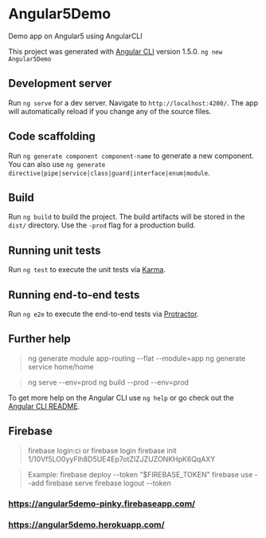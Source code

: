 # Angular5Demo
Demo app on Angular5 using AngularCLI

This project was generated with [Angular CLI](https://github.com/angular/angular-cli) version 1.5.0.
`ng new Angular5Demo`

## Development server

Run `ng serve` for a dev server. Navigate to `http://localhost:4200/`. The app will automatically reload if you change any of the source files.

## Code scaffolding

Run `ng generate component component-name` to generate a new component. You can also use `ng generate directive|pipe|service|class|guard|interface|enum|module`.

## Build

Run `ng build` to build the project. The build artifacts will be stored in the `dist/` directory. Use the `-prod` flag for a production build.

## Running unit tests

Run `ng test` to execute the unit tests via [Karma](https://karma-runner.github.io).

## Running end-to-end tests

Run `ng e2e` to execute the end-to-end tests via [Protractor](http://www.protractortest.org/).

## Further help

>ng generate module app-routing --flat --module=app
>ng generate service home/home

>ng serve --env=prod
>ng build --prod --env=prod

To get more help on the Angular CLI use `ng help` or go check out the [Angular CLI README](https://github.com/angular/angular-cli/blob/master/README.md).

## Firebase
>firebase login:ci or firebase login
>firebase init
1/10Vf5LO0yyFlh8D5UE4Ep7otZIZJZUZONKHpK6QqAXY

>Example: firebase deploy --token "$FIREBASE_TOKEN"
>firebase use --add
>firebase serve
>firebase logout --token <token>


### https://angular5demo-pinky.firebaseapp.com/
### https://angular5demo.herokuapp.com/